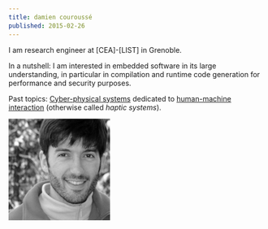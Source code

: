 ```yaml
---
title: damien couroussé
published: 2015-02-26
---
```


<div class="pure-u-1 pure-u-md-2-3">
<div class="l-box">
I am research engineer at [CEA]-[LIST] in Grenoble.

In a nutshell:
I am interested in embedded software in its large understanding,
in particular in compilation and runtime code generation for performance and security purposes.

Past topics:
[Cyber-physical systems] dedicated to [human-machine interaction] (otherwise called _haptic systems_).

</div>
</div>

<div class="pure-u-1 pure-u-md-7-24">
<img class="pure-img" src="/images/damien.jpg" alt="Damien Couroussé" style="padding=1em; width: 200px;" />
</div>

[CEA]: http://www.cea.fr/technologies
[LIST]: http://www-list.cea.fr
[Grenoble]: http://www.cea.fr/le-cea/les-centres-cea/grenoble
[Cyber-physical systems]: http://acroe.imag.fr/ergos-technologies
[human-machine interaction]: http://www.enactive2007.org
